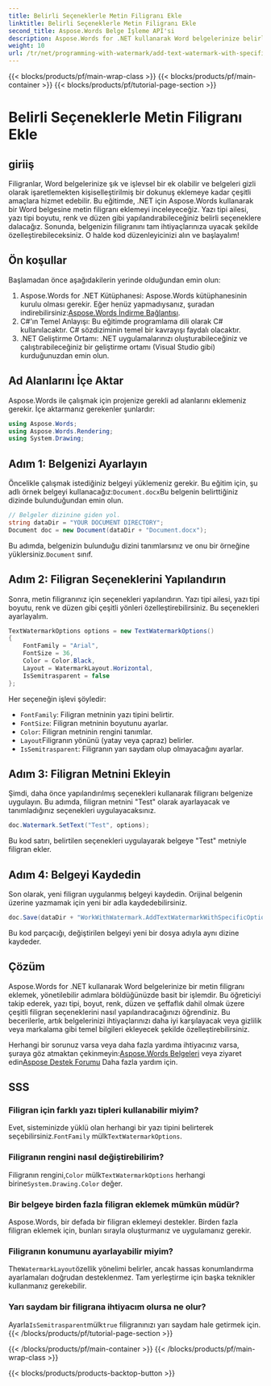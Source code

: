 ```yaml
---
title: Belirli Seçeneklerle Metin Filigranı Ekle
linktitle: Belirli Seçeneklerle Metin Filigranı Ekle
second_title: Aspose.Words Belge İşleme API'si
description: Aspose.Words for .NET kullanarak Word belgelerinize belirli seçeneklerle metin filigranı eklemeyi öğrenin. Yazı tipini, boyutunu, rengini ve düzenini kolayca özelleştirin.
weight: 10
url: /tr/net/programming-with-watermark/add-text-watermark-with-specific-options/
---
```


{{< blocks/products/pf/main-wrap-class >}}
{{< blocks/products/pf/main-container >}}
{{< blocks/products/pf/tutorial-page-section >}}

# Belirli Seçeneklerle Metin Filigranı Ekle

## giriiş

Filigranlar, Word belgelerinize şık ve işlevsel bir ek olabilir ve belgeleri gizli olarak işaretlemekten kişiselleştirilmiş bir dokunuş eklemeye kadar çeşitli amaçlara hizmet edebilir. Bu eğitimde, .NET için Aspose.Words kullanarak bir Word belgesine metin filigranı eklemeyi inceleyeceğiz. Yazı tipi ailesi, yazı tipi boyutu, renk ve düzen gibi yapılandırabileceğiniz belirli seçeneklere dalacağız. Sonunda, belgenizin filigranını tam ihtiyaçlarınıza uyacak şekilde özelleştirebileceksiniz. O halde kod düzenleyicinizi alın ve başlayalım!

## Ön koşullar

Başlamadan önce aşağıdakilerin yerinde olduğundan emin olun:

1.  Aspose.Words for .NET Kütüphanesi: Aspose.Words kütüphanesinin kurulu olması gerekir. Eğer henüz yapmadıysanız, şuradan indirebilirsiniz:[Aspose.Words İndirme Bağlantısı](https://releases.aspose.com/words/net/).
2. C#'ın Temel Anlayışı: Bu eğitimde programlama dili olarak C# kullanılacaktır. C# sözdiziminin temel bir kavrayışı faydalı olacaktır.
3. .NET Geliştirme Ortamı: .NET uygulamalarınızı oluşturabileceğiniz ve çalıştırabileceğiniz bir geliştirme ortamı (Visual Studio gibi) kurduğunuzdan emin olun.

## Ad Alanlarını İçe Aktar

Aspose.Words ile çalışmak için projenize gerekli ad alanlarını eklemeniz gerekir. İçe aktarmanız gerekenler şunlardır:

```csharp
using Aspose.Words;
using Aspose.Words.Rendering;
using System.Drawing;
```

## Adım 1: Belgenizi Ayarlayın

 Öncelikle çalışmak istediğiniz belgeyi yüklemeniz gerekir. Bu eğitim için, şu adlı örnek belgeyi kullanacağız:`Document.docx`Bu belgenin belirttiğiniz dizinde bulunduğundan emin olun.

```csharp
// Belgeler dizinine giden yol.
string dataDir = "YOUR DOCUMENT DIRECTORY";
Document doc = new Document(dataDir + "Document.docx");
```

 Bu adımda, belgenizin bulunduğu dizini tanımlarsınız ve onu bir örneğine yüklersiniz.`Document` sınıf.

## Adım 2: Filigran Seçeneklerini Yapılandırın

Sonra, metin filigranınız için seçenekleri yapılandırın. Yazı tipi ailesi, yazı tipi boyutu, renk ve düzen gibi çeşitli yönleri özelleştirebilirsiniz. Bu seçenekleri ayarlayalım.

```csharp
TextWatermarkOptions options = new TextWatermarkOptions()
{
    FontFamily = "Arial",
    FontSize = 36,
    Color = Color.Black,
    Layout = WatermarkLayout.Horizontal,
    IsSemitrasparent = false
};
```

Her seçeneğin işlevi şöyledir:
- `FontFamily`: Filigran metninin yazı tipini belirtir.
- `FontSize`: Filigran metninin boyutunu ayarlar.
- `Color`: Filigran metninin rengini tanımlar.
- `Layout`Filigranın yönünü (yatay veya çapraz) belirler.
- `IsSemitrasparent`: Filigranın yarı saydam olup olmayacağını ayarlar.

## Adım 3: Filigran Metnini Ekleyin

Şimdi, daha önce yapılandırılmış seçenekleri kullanarak filigranı belgenize uygulayın. Bu adımda, filigran metnini "Test" olarak ayarlayacak ve tanımladığınız seçenekleri uygulayacaksınız.

```csharp
doc.Watermark.SetText("Test", options);
```

Bu kod satırı, belirtilen seçenekleri uygulayarak belgeye "Test" metniyle filigran ekler.

## Adım 4: Belgeyi Kaydedin

Son olarak, yeni filigran uygulanmış belgeyi kaydedin. Orijinal belgenin üzerine yazmamak için yeni bir adla kaydedebilirsiniz.

```csharp
doc.Save(dataDir + "WorkWithWatermark.AddTextWatermarkWithSpecificOptions.docx");
```

Bu kod parçacığı, değiştirilen belgeyi yeni bir dosya adıyla aynı dizine kaydeder.

## Çözüm

Aspose.Words for .NET kullanarak Word belgelerinize bir metin filigranı eklemek, yönetilebilir adımlara böldüğünüzde basit bir işlemdir. Bu öğreticiyi takip ederek, yazı tipi, boyut, renk, düzen ve şeffaflık dahil olmak üzere çeşitli filigran seçeneklerini nasıl yapılandıracağınızı öğrendiniz. Bu becerilerle, artık belgelerinizi ihtiyaçlarınızı daha iyi karşılayacak veya gizlilik veya markalama gibi temel bilgileri ekleyecek şekilde özelleştirebilirsiniz.

 Herhangi bir sorunuz varsa veya daha fazla yardıma ihtiyacınız varsa, şuraya göz atmaktan çekinmeyin:[Aspose.Words Belgeleri](https://reference.aspose.com/words/net/) veya ziyaret edin[Aspose Destek Forumu](https://forum.aspose.com/c/words/8) Daha fazla yardım için.

## SSS

### Filigran için farklı yazı tipleri kullanabilir miyim?

 Evet, sisteminizde yüklü olan herhangi bir yazı tipini belirterek seçebilirsiniz.`FontFamily` mülk`TextWatermarkOptions`.

### Filigranın rengini nasıl değiştirebilirim?

 Filigranın rengini,`Color` mülk`TextWatermarkOptions` herhangi birine`System.Drawing.Color` değer.

### Bir belgeye birden fazla filigran eklemek mümkün müdür?

Aspose.Words, bir defada bir filigran eklemeyi destekler. Birden fazla filigran eklemek için, bunları sırayla oluşturmanız ve uygulamanız gerekir.

### Filigranın konumunu ayarlayabilir miyim?

 The`WatermarkLayout`özellik yönelimi belirler, ancak hassas konumlandırma ayarlamaları doğrudan desteklenmez. Tam yerleştirme için başka teknikler kullanmanız gerekebilir.

### Yarı saydam bir filigrana ihtiyacım olursa ne olur?

 Ayarla`IsSemitrasparent`mülk`true` filigranınızı yarı saydam hale getirmek için.
{{< /blocks/products/pf/tutorial-page-section >}}

{{< /blocks/products/pf/main-container >}}
{{< /blocks/products/pf/main-wrap-class >}}

{{< blocks/products/products-backtop-button >}}
